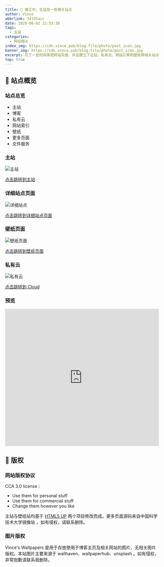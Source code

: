 ```yaml
---
title: 🚧 施工中，主站及一些相关站点
author: Vince
abbrlink: 34335acc
date: 2020-06-02 22:53:38
tags:
  - 主站
categories:
  - 网站相关
index_img: https://cdn.vince.pub/blog-file/photo/post_icon.jpg
banner_img: https://cdn.vince.pub/blog-file/photo/post_icon.jpg
excerpt: 花了一些时间来把网站完善，并且建立了主站、私有云、网站引索和壁纸等相关站点。
top: true
---
```


## 🚀 站点概览

### 站点总览

- 主站
- 博客
- 私有云
- 网站索引
- 壁纸
- 更多页面
- 文件服务

### 主站

![主站](http://cdn.vince.pub/blog-file/photo/2020-06-02213425.png)

[点击跳转到主站](https://www.vince.pub)

### 详细站点页面

![详细站点](http://cdn.vince.pub/blog-file/photo/2020-06-02213523.png)

[点击跳转到详细站点页面](https://www.vince.pub/more)

### 壁纸页面

![壁纸页面](http://cdn.vince.pub/blog-file/photo/2020-06-02213620.png)

[点击跳转到壁纸页面](https://i.vince.pub/website/wallpapers)

### 私有云

![私有云](http://cdn.vince.pub/blog-file/photo/2020-06-02213712.png)

[点击跳转到 Cloud](https://cloud.vince.pub/)

### 预览


<iframe src="https://www.vince.pub/" width="100%" height="450" name="topFrame" scrolling="yes"  noresize="noresize" frameborder="0" id="topFrame"></iframe><br>

## 🍉 版权

### 网站版权协议

CCA 3.0 license :

- Use them for personal stuff
- Use them for commercial stuff
- Change them however you like

主站与壁纸站均基于 [HTML5 UP](https://html5up.net/) 两个项目修改而成。更多页面源码来自中国科学技术大学镜像站 ，如有侵权，请联系删除。

### 图片版权

Vince's Wallpapers 是用于存放使用于博客主页及相关网站的图片，无相关图片版权。本站图片主要来源于 wallhaven、wallpaperhub、unsplash 。如有侵权，非常抱歉请联系我删除。